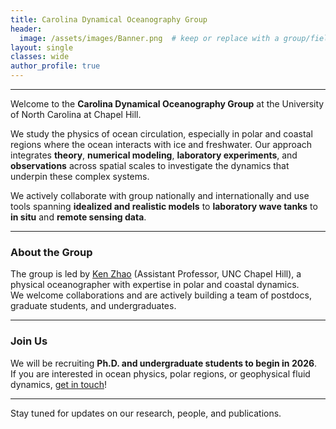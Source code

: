 ```yaml
---
title: Carolina Dynamical Oceanography Group
header:
  image: /assets/images/Banner.png  # keep or replace with a group/field image later
layout: single
classes: wide
author_profile: true
---
```


---------------------

Welcome to the **Carolina Dynamical Oceanography Group** at the University of North Carolina at Chapel Hill.

We study the physics of ocean circulation, especially in polar and coastal regions where the ocean interacts with ice and freshwater. Our approach integrates **theory**, **numerical modeling**, **laboratory experiments**, and **observations** across spatial scales to investigate the dynamics that underpin these complex systems.

We actively collaborate with group nationally and internationally and use tools spanning **idealized and realistic models** to **laboratory wave tanks** to **in situ** and **remote sensing data**.

---

### About the Group

The group is led by [Ken Zhao](/people/) (Assistant Professor, UNC Chapel Hill), a physical oceanographer with expertise in polar and coastal dynamics.  
We welcome collaborations and are actively building a team of postdocs, graduate students, and undergraduates.

---

### Join Us

We will be recruiting **Ph.D. and undergraduate students to begin in 2026**.  
If you are interested in ocean physics, polar regions, or geophysical fluid dynamics, [get in touch](mailto:kenzhao@unc.edu)!

---

Stay tuned for updates on our research, people, and publications.
